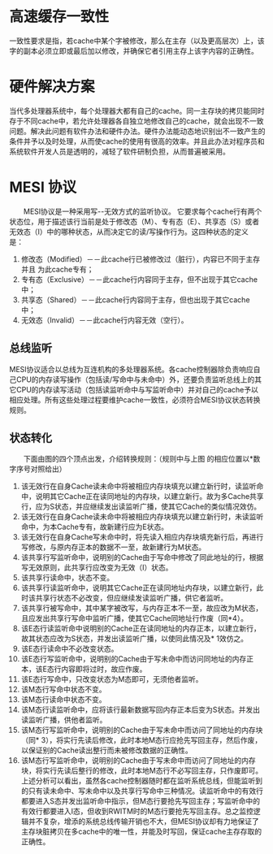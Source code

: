 
# 高速缓存一致性
一致性要求是指，若cache中某个字被修改，那么在主存（以及更高层次）上，该字的副本必须立即或最后加以修改，并确保它者引用主存上该字内容的正确性。  　　
# 硬件解决方案
当代多处理器系统中，每个处理器大都有自己的cache。同一主存块的拷贝能同时存于不同cache中，若允许处理器各自独立地修改自己的cache，就会出现不一致问题。解决此问题有软件办法和硬件办法。硬件办法能动态地识别出不一致产生的条件并予以及时处理，从而使cache的使用有很高的效率。并且此办法对程序员和系统软件开发人员是透明的，减轻了软件研制负担，从而普遍被采用。 

# MESI 协议
　　MESI协议是一种采用写--无效方式的监听协议。
它要求每个cache行有两个状态位，用于描述该行当前是处于修改态（M）、专有态（E）、共享态（S）或者无效态（I）中的哪种状态，从而决定它的读/写操作行为。这四种状态的定义是：  　　
1. 修改态（Modified）－－此cache行已被修改过（脏行），内容已不同于主存并且 为此cache专有；  　　
2. 专有态（Exclusive）－－此cache行内容同于主存，但不出现于其它cache中；  　　
3. 共享态（Shared）－－此cache行内容同于主存，但也出现于其它cache中；  　　
4. 无效态（Invalid）－－此cache行内容无效（空行）。  　　
## 总线监听
MESI协议适合以总线为互连机构的多处理器系统。各cache控制器除负责响应自己CPU的内存读写操作（包括读/写命中与未命中）外，还要负责监听总线上的其它CPU的内存读写活动（包括读监听命中与写监听命中）并对自己的cache予以相应处理。所有这些处理过程要维护cache一致性，必须符合MESI协议状态转换规则。
## 状态转化
　　下面由图的四个顶点出发，介绍转换规则：（规则中与上图 的相应位置以*数字序号对照给出） 　　
1. 该无效行在自身Cache读未命中将被相应内存块填充以建立新行时，读监听命中，说明其它Cache正在读同地址的内存块，以建立新行。故为多Cache共享行，应为S状态，并应继续发出读监听广播，使其它Cache的类似情况效仿。 　　
2. 该无效行在自身Cache读未命中将被相应内存块填充以建立新行时，未读监听命中，为本Cache专有，故新建行应为E状态。 　　
3. 该无效行在自身Cache写未命中时，将先读入相应内存块填充新行后，再进行写修改，与原内存正本的数据不一至，故新建行为M状态。 　　
4. 该共享行写监听命中，说明别的Cache由于写命中修改了同此地址的行，根据写无效原则，此共享行应改变为无效（I）状态。 　　
5. 该共享行读命中，状态不变。 　　
6. 该共享行读监听命中，说明其它Cache正在读同地址内存块，以建立新行，此时该共享行状态不必改变，但应继续发读监听广播，供它者监听。 
7. 该共享行被写命中，其中某字被改写，与内存正本不一至，故应改为M状态，且应发出共享行写命中监听广播，使其它Cache同地址行作废（同*4）。 
8. 该E态行读监听命中说明别的Cache正在读同地址的内存正本，以建立新行，故其状态应改为S状态，并发出读监听广播，以使同此情况及* 1效仿之。 　
9. 该E态行读命中不必改变状态。 　　
10. 该E态行写监听命中，说明别的Cache由于写未命中而访问同地址的内存正本，该E态行内容即将过时，故应作废。 　　
11. 该E态行写命中，只改变状态为M态即可，无须他者监听。 　　
12. 该M态行写命中状态不变。 　　
13. 该M态行读命中状态不变。 　　
14. 该M态行读监听命中，应将该行最新数据写回内存正本后变为S状态。并发出读监听广播，供他者监听。 　　
15. 该M态行写监听命中，说明别的Cache由于写未命中而访问了同地址的内存块（同* 3），将实行先读后修改，此时本地M态行应抢先写回主存，然后作废，以保证别的Cache读出整行而未被修改数据的正确性。 　　
16. 该M态行写监听命中，说明别的Cache由于写未命中而访问了同地址的内存块，将实行先读后整行的修改，此时本地M态行不必写回主存，只作废即可。 　　
上述分析可以看出，虽然各cache控制器随时都在监听系统总线，但能监听到的只有读未命中、写未命中以及共享行写命中三种情况。读监听命中的有效行都要进入S态并发出监听命中指示，但M态行要抢先写回主存；写监听命中的有效行都要进入I态，但收到RWITM时的M态行要抢先写回主存。总之监控逻辑并不复杂，增添的系统总线传输开销也不大，但MESI协议却有力地保证了主存块脏拷贝在多cache中的唯一性，并能及时写回，保证cache主存存取的正确性。

